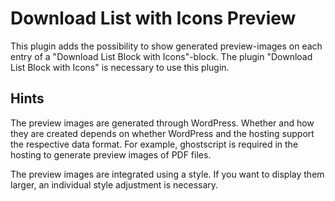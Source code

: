 # Download List with Icons Preview

This plugin adds the possibility to show generated preview-images on each entry of a "Download List Block with Icons"-block. The plugin "Download List Block with Icons" is necessary to use this plugin.

## Hints

The preview images are generated through WordPress. Whether and how they are created depends on whether WordPress and the hosting support the respective data format. For example, ghostscript is required in the hosting to generate preview images of PDF files.

The preview images are integrated using a style. If you want to display them larger, an individual style adjustment is necessary.
